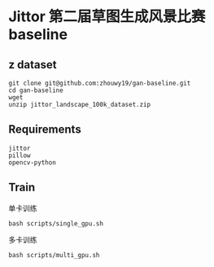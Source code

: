 # Jittor 第二届草图生成风景比赛 baseline

## z dataset

```
git clone git@github.com:zhouwy19/gan-baseline.git
cd gan-baseline
wget 
unzip jittor_landscape_100k_dataset.zip
```

## Requirements

```
jittor
pillow
opencv-python
```

## Train

单卡训练
```
bash scripts/single_gpu.sh
```

多卡训练
```
bash scripts/multi_gpu.sh
```
